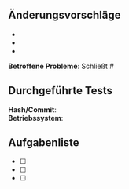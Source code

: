 [//]: # (Lösche die Abschnitte, die du nicht brauchst. Nutze die Voransicht. Gib unbedingt einen gültigen Hash an.)
[//]: # (ACHTUNG: Betrifft dein Vorschlag nur SQL, erstelle bitte stattdessen ein Ticket.)
[//]: # (VORSCHLAG: Enthält dein Vorschlag SQL, gib ihm ein unmögliches Datum wie 9999_99_99_99_database.sql, so dass es einfach eingepflegt werden kann.)
## Änderungsvorschläge
[//]: # (Liste die vorgeschlagenen Änderungen auf.)

-
-
-

**Betroffene Probleme**: Schließt #

## Durchgeführte Tests
[//]: # (Funktioniert das Compilieren? Wurden die Änderungen im Spiel getestet?)

**Hash/Commit**:  
**Betriebssystem**:  

## Aufgabenliste
[//]: # (Liste bekannte Probleme und noch zu lösende Aufgaben auf.)

- [ ] 
- [ ] 
- [ ] 
